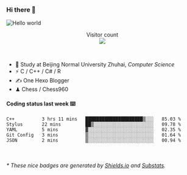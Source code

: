 ### Hi there 👋


<img src="https://raw.githubusercontent.com/sagar-viradiya/sagar-viradiya/master/resources/banner.png" alt="Hello world">
<p align="center"> 
  Visitor count<br/>
  <img src="https://profile-counter.glitch.me/youszoe/count.svg" />
</p>

<br/>


- 🍻  Study at Beijing Normal University Zhuhai, _Computer Science_
- ⚡  C / C++ / C# / R
- ✍️  One Hexo Blogger
- ♟  Chess / Chess960 


#### Coding status last week ⌨️

<!--START_SECTION:waka-->
```text
C++          3 hrs 11 mins   █████████████████████▒░░░   85.03 % 
Stylus       22 mins         ██▒░░░░░░░░░░░░░░░░░░░░░░   09.78 % 
YAML         5 mins          ▓░░░░░░░░░░░░░░░░░░░░░░░░   02.35 % 
Git Config   3 mins          ▒░░░░░░░░░░░░░░░░░░░░░░░░   01.64 % 
JSON         2 mins          ▒░░░░░░░░░░░░░░░░░░░░░░░░   00.94 % 
```
<!--END_SECTION:waka-->

<br/>
<center><img src="http://ghchart.rshah.org/409ba5/yousazoe" alt="" /></center>


<h6>* These nice badges are generated by <a href="https://shields.io/">Shields.io</a> and <a href="https://github.com/spencerwooo/Substats">Substats</a>.</h6>
